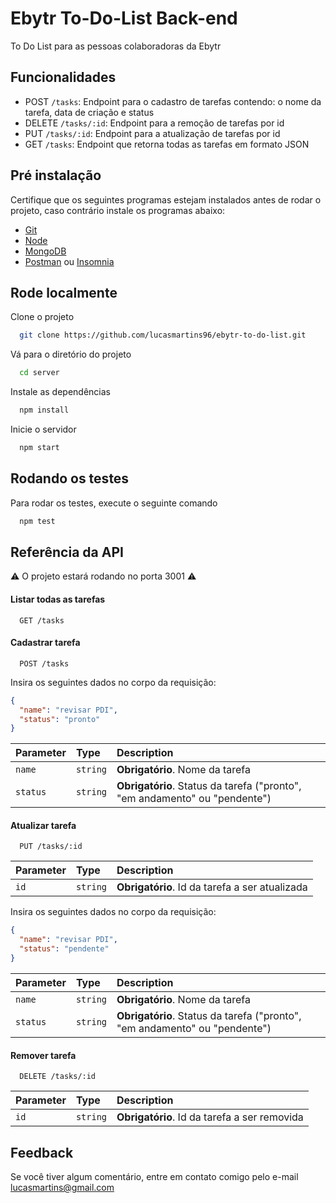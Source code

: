 # Ebytr To-Do-List Back-end

To Do List para as pessoas colaboradoras da Ebytr

## Funcionalidades

- POST `/tasks`: Endpoint para o cadastro de tarefas contendo: o nome da tarefa, data de criação e status
- DELETE `/tasks/:id`: Endpoint para a remoção de tarefas por id
- PUT `/tasks/:id`: Endpoint para a atualização de tarefas por id
- GET `/tasks`: Endpoint que retorna todas as tarefas em formato JSON

## Pré instalação

Certifique que os seguintes programas estejam instalados antes de rodar o projeto, caso contrário instale os programas abaixo:

- [Git](https://git-scm.com/downloads)
- [Node](https://nodejs.org/)
- [MongoDB](https://www.mongodb.com/try/download/community)
- [Postman](https://www.postman.com/downloads/) ou [Insomnia](https://insomnia.rest/download)

## Rode localmente

Clone o projeto

```bash
  git clone https://github.com/lucasmartins96/ebytr-to-do-list.git
```

Vá para o diretório do projeto

```bash
  cd server
```

Instale as dependências

```bash
  npm install
```

Inicie o servidor

```bash
  npm start
```

## Rodando os testes

Para rodar os testes, execute o seguinte comando

```bash
  npm test
```

## Referência da API

⚠️ O projeto estará rodando no porta 3001 ⚠️

#### Listar todas as tarefas

```http
  GET /tasks
```

#### Cadastrar tarefa

```http
  POST /tasks
```

Insira os seguintes dados no corpo da requisição:

```json
{
  "name": "revisar PDI",
  "status": "pronto"
}
```

| Parameter | Type     | Description                                                                |
| :-------- | :------- | :------------------------------------------------------------------------- |
| `name`    | `string` | **Obrigatório**. Nome da tarefa                                            |
| `status`  | `string` | **Obrigatório**. Status da tarefa ("pronto", "em andamento" ou "pendente") |

#### Atualizar tarefa

```http
  PUT /tasks/:id
```

| Parameter | Type     | Description                                    |
| :-------- | :------- | :--------------------------------------------- |
| `id`      | `string` | **Obrigatório**. Id da tarefa a ser atualizada |

Insira os seguintes dados no corpo da requisição:

```json
{
  "name": "revisar PDI",
  "status": "pendente"
}
```

| Parameter | Type     | Description                                                                |
| :-------- | :------- | :------------------------------------------------------------------------- |
| `name`    | `string` | **Obrigatório**. Nome da tarefa                                            |
| `status`  | `string` | **Obrigatório**. Status da tarefa ("pronto", "em andamento" ou "pendente") |

#### Remover tarefa

```http
  DELETE /tasks/:id
```

| Parameter | Type     | Description                                  |
| :-------- | :------- | :------------------------------------------- |
| `id`      | `string` | **Obrigatório**. Id da tarefa a ser removida |

## Feedback

Se você tiver algum comentário, entre em contato comigo pelo e-mail lucasmartins@gmail.com
